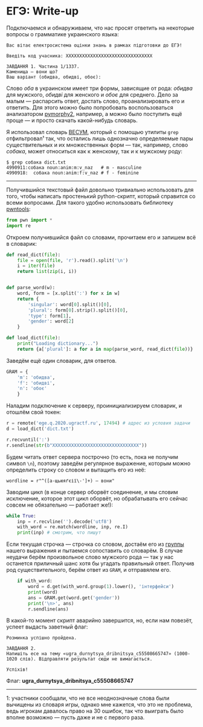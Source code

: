 # ЕГЭ: Write-up

Подключаемся и обнаруживаем, что нас просят ответить на некоторые вопросы о грамматике украинского языка:

```
Вас вітає електросистема оцінки знань в рамках підготовки до ЕГЭ!

Введіть код учасника: XXXXXXXXXXXXXXXXXXXXXXXXXXXXXXXX

ЗАВДАННЯ 1. Частина 1/1337.
Каменища — вони що?
Ваш варіант (обидва, обидві, обоє):
```

Слово *оба* в украинском имеет три формы, зависящие от рода: *обидва* для мужского, *обидві* для женского и *обоє* для среднего. Дело за малым — распарсить ответ, достать слово, проанализировать его и ответить. Для этого можно было попробовать воспользоваться анализатором [pymorphy2](https://pymorphy2.readthedocs.io), например, а можно было поступить ещё проще — и просто скачать какой-нибудь словарь.

Я использовал словарь [ВЕСУМ](https://github.com/brown-uk/dict_uk), который с помощью утилиты `grep` отфильтровал¹ так, что остались лишь однозначно определяемые пары существительных и их множественных форм — так, например, слово *собака*, может относиться как к женскому, так и к мужскому роду:
```grep
$ grep собака dict.txt
4990911:собака noun:anim:m:v_naz   # m - masculine
4990918:  собака noun:anim:f:v_naz # f - feminine
```

---

Получившийся текстовый файл довольно тривиально использовать для того, чтобы написать простенький python-скрипт, который справится со всеми вопросами. Для такого удобно использовать библиотеку [pwntools](https://github.com/Gallopsled/pwntools):

```python
from pwn import *
import re
```

Откроем получившийся файл со словами, прочитаем его и запишем всё в словарик:
```python
def read_dict(file):
    file = open(file, 'r').read().split('\n')
    i = iter(file)
    return list(zip(i, i))


def parse_word(w):
    word, form = [x.split(':') for x in w]
    return {
        'singular': word[0].split()[0],
        'plural': form[0].strip().split()[0],
        'type': form[1],
        'gender': word[2]
    }

def load_dict(file):
    print("Loading dictionary...")
    return {a['plural']: a for a in map(parse_word, read_dict(file))}
```

Заведём ещё один словарик, для ответов.
```python
GRAM = {
    'm': 'обидва',
    'f': 'обидві',
    'n': 'обоє'
    }
```

Наладим подключение к серверу, проинициализируем словарик, и отошлём свой токен:

```python
r = remote('ege.q.2020.ugractf.ru', 17494) # адрес из условия задачи
d = load_dict('dict.txt')

r.recvuntil(':')
r.sendline(str(b"XXXXXXXXXXXXXXXXXXXXXXXXXXXXXXXX"))
```

Будем читать ответ сервера построчно (то есть, пока не получим символ `\n`), поэтому заведём регулярное выражение, которым можно определить строку со словом и вытащить его из неё:

```python3
wordline = r"^([а-щьюяґєії\-']+) — вони"
```

Заводим цикл (в конце сервер оборвёт соединение, и мы словим исключение, которое этот цикл оборвёт, но обрабатывать его сейчас совсем не обязательно — работает же!):
```python
while True:
    inp = r.recvline('').decode('utf8')
    with_word = re.match(wordline, inp, re.I)
    print(inp) # смотрим, что пишут
```

Если текущая строчка — строчка со словом, достаём его из [группы](https://ru.wikipedia.org/wiki/Регулярные_выражения#Обратная_связь) нашего выражения и пытаемся сопоставить со словарём. В случае неудачи берём произвольное слово мужского рода — так у нас останется приличный шанс хотя бы угадать правильный ответ. Получив род существительного, берём ответ из `GRAM`, и отправялем его.
```python
    if with_word:
        word = d.get(with_word.group(1).lower(), 'інтерфейси')
        print(word)
        ans = GRAM.get(word.get('gender'))
        print('\n>', ans)
        r.sendline(ans)

```

В какой-то момент скрипт аварийно завершится, но, если нам повезёт, успеет выдасть заветный флаг:
```
Розминка успішно пройдена.

ЗАВДАННЯ 2.
Напишіть есе на тему «ugra_durnytsya_dribnitsya_c55508665747» (1000-1020 слів). Відправляти результат сюди не вимагається.

Успіхів! 
```

Флаг: **ugra_durnytsya_dribnitsya_c55508665747**

---

1: участники сообщали, что не все неоднозначные слова были вычищены из словаря игры, однако мне кажется, что это не проблема, ведь игрокам давалось право на 30 ошибок, так что выиграть было вполне возможно — пусть даже и не с первого раза.
